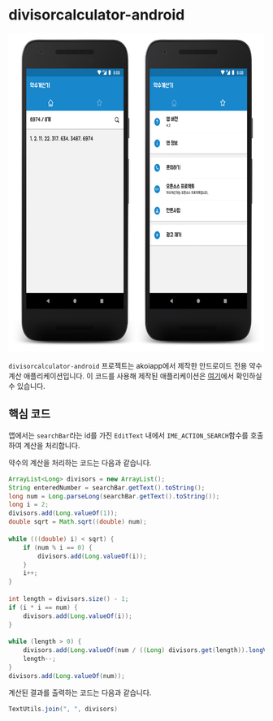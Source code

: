 # divisorcalculator-android
<img src="https://raw.githubusercontent.com/accko199806/divisorcalculator-android/master/Screenshot.png" width="700" height="628">

`divisorcalculator-android` 프로젝트는 akoiapp에서 제작한 안드로이드 전용 약수 계산 애플리케이션입니다. 이 코드를 사용해 제작된 애플리케이션은 [여기](https://play.google.com/store/apps/details?id=net.accko.divisorcalculator)에서 확인하실 수 있습니다. 

## 핵심 코드
앱에서는 `searchBar`라는 id를 가진 `EditText` 내에서 `IME_ACTION_SEARCH`함수를 호출하여 계산을 처리합니다.

약수의 계산을 처리하는 코드는 다음과 같습니다.
```java
ArrayList<Long> divisors = new ArrayList();
String enteredNumber = searchBar.getText().toString();
long num = Long.parseLong(searchBar.getText().toString());
long i = 2;
divisors.add(Long.valueOf(1));
double sqrt = Math.sqrt((double) num);
    
while (((double) i) < sqrt) {
    if (num % i == 0) {
        divisors.add(Long.valueOf(i));
    }
    i++;
}
    
int length = divisors.size() - 1;
if (i * i == num) {
    divisors.add(Long.valueOf(i));
}
    
while (length > 0) {
    divisors.add(Long.valueOf(num / ((Long) divisors.get(length)).longValue()));
    length--;
}
divisors.add(Long.valueOf(num));
```

계산된 결과를 출력하는 코드는 다음과 같습니다.
```java
TextUtils.join(", ", divisors)
```